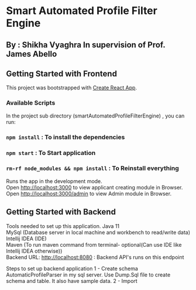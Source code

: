# Smart Automated Profile Filter Engine
## By : Shikha Vyaghra In supervision of Prof. James Abello
## Getting Started with Frontend

This project was bootstrapped with [Create React App](https://github.com/facebook/create-react-app).

### Available Scripts

In the project sub directory (smartAutomatedProfileFilterEngine) , you can run:
### `npm install` : To install the dependencies
### `npm start` : To Start application
### `rm-rf node_modules && npm install` : To Reinstall everything

Runs the app in the development mode.\
Open [http://localhost:3000](http://localhost:3000) to view applicant creating module in Browser.
Open [http://localhost:3000/admin](http://localhost:3000/admin) to view Admin module in Browser.

## Getting Started with Backend
Tools needed to set up this application.
Java 11 \
MySql (Database server in local machine and workbench to read/write data) \
Intellij IDEA (IDE) \
Maven (To run maven command from terminal- optional(Can use IDE like Intellij IDEA otherwise)) \
Backend URL: [http://localhost:8080](http://localhost:8080/) : Backend API's runs on this endpoint

Steps to set up backend application
1 - Create schema AutomaticProfileParser in my sql server. Use Dump.Sql file to create schema and table. It also have sample data.
2 - Import 
